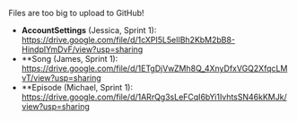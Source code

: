 Files are too big to upload to GitHub!
- **AccountSettings** (Jessica, Sprint 1): https://drive.google.com/file/d/1cXPI5L5elIBh2KbM2bB8-HindplYmDvF/view?usp=sharing
- **Song (James, Sprint 1): https://drive.google.com/file/d/1ETgDjVwZMh8Q_4XnyDfxVGQ2XfqcLMvT/view?usp=sharing
- **Episode (Michael, Sprint 1): https://drive.google.com/file/d/1ARrQg3sLeFCqI6bYi1IvhtsSN46kKMJk/view?usp=sharing
